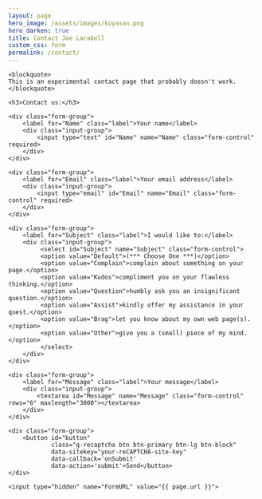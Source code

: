```yaml
---
layout: page
hero_image: /assets/images/koyasan.png
hero_darken: true
title: Contact Joe Larabell
custom_css: form
permalink: /contact/
---
```

<script src="https://www.google.com/recaptcha/api.js"></script>
<script>
  function onSubmit(token) {
    document.getElementById("form-id").submit();
  }
</script>
<form id="form-id" class="form-class" method="post" action="/contact/contact.cgi/larabell">
    <!-- This entire "form" block will be replaced by the script-generated reply -->

    <blockquote>
    This is an experimental contact page that probably doesn't work.
    </blockquote>

    <h3>Contact us:</h3>

    <div class="form-group">
        <label for="Name" class="label">Your name</label>
        <div class="input-group">
            <input type="text" id="Name" name="Name" class="form-control" required>
        </div>
    </div>

    <div class="form-group">
        <label for="Email" class="label">Your email address</label>
        <div class="input-group">
            <input type="email" id="Email" name="Email" class="form-control" required>
        </div>
    </div>

    <div class="form-group">
        <label for="Subject" class="label">I would like to:</label>
        <div class="input-group">
             <select id="Subject" name="Subject" class="form-control">
             <option value="Default">(*** Choose One ***)</option>
             <option value="Complain">complain about something on your page.</option>
             <option value="Kudos">compliment you on your flawless thinking.</option>
             <option value="Question">humbly ask you an insignificant question.</option>
             <option value="Assist">kindly offer my assistance in your quest.</option>
             <option value="Brag">let you know about my own web page(s).</option>
             <option value="Other">give you a (small) piece of my mind.</option>
             </select>
        </div>
    </div>

    <div class="form-group">
        <label for="Message" class="label">Your message</label>
        <div class="input-group">
            <textarea id="Message" name="Message" class="form-control" rows="6" maxlength="3000"></textarea>
        </div>
    </div>

    <div class="form-group">
        <button id="button"
                class="g-recaptcha btn btn-primary btn-lg btn-block" 
                data-sitekey="your-reCAPTCHA-site-key" 
                data-callback='onSubmit' 
                data-action='submit'>Send</button>
    </div>

    <input type="hidden" name="FormURL" value="{{ page.url }}">
</form>
